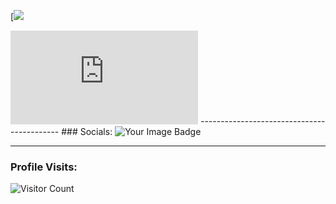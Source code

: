 [![](https://www.facebook.com/newonefile)

<iframe src="https://tryhackme.com/api/v2/badges/public-profile?userPublicId=3635783" style='border:none;'></iframe>
------------------------------------------- 
### Socials: 
<img src="https://tryhackme-badges.s3.amazonaws.com/naikeeps.png" alt="Your Image Badge" />

------------------------------------------- 

### Profile Visits:
![Visitor Count](https://profile-counter.glitch.me/{carlcastanas}/count.svg)
